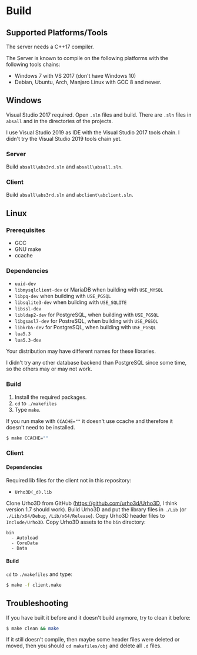 # Build

## Supported Platforms/Tools

The server needs a C++17 compiler.

The Server is  known to compile on the following platforms with the following
tools chains:

* Windows 7 with VS 2017 (don't have Windows 10)
* Debian, Ubuntu, Arch, Manjaro Linux with GCC 8 and newer.

## Windows

Visual Studio 2017 required. Open `.sln` files and build. There are `.sln` files in `absall` and
in the directories of the projects.

I use Visual Studio 2019 as IDE with the Visual Studio 2017 tools chain. I didn't try the Visual
Studio 2019 tools chain yet.

### Server

Build `absall\abs3rd.sln` and `absall\absall.sln`.

### Client

Build `absall\abs3rd.sln` and `abclient\abclient.sln`.

## Linux

### Prerequisites

* GCC
* GNU make
* ccache

### Dependencies

* `uuid-dev`
* `libmysqlclient-dev` or MariaDB when building with `USE_MYSQL`
* `libpq-dev` when building with `USE_PGSQL`
* `libsqlite3-dev` when building with `USE_SQLITE`
* `libssl-dev`
* `libldap2-dev` for PostgreSQL, when building with `USE_PGSQL`
* `libgsasl7-dev` for PostreSQL, when building with `USE_PGSQL`
* `libkrb5-dev` for PostgreSQL, when building with `USE_PGSQL`
* `lua5.3`
* `lua5.3-dev`

Your distribution may have different names for these libraries.

I didn't try any other database backend than PostgreSQL since some time, so the others may or may
not work.

### Build

1. Install the required packages.
2. `cd` to `./makefiles`
3. Type `make`.

If you run make with `CCACHE=""` it doesn't use ccache and therefore it doesn't need to be installed.
~~~sh
$ make CCACHE=""
~~~

### Client

#### Dependencies

Required lib files for the client not in this repository:

* `Urho3D(_d).lib`

Clone Urho3D from GitHub (https://github.com/urho3d/Urho3D, I think version 1.7
should work). Build Urho3D and put the library files in `./Lib` (or `./Lib/x64/Debug`,
`/Lib/x64/Release`). Copy Urho3D header files to `Include/Urho3D`. Copy
Urho3D assets to the `bin` directory:
~~~plain
bin
  - Autoload
  - CoreData
  - Data
~~~

#### Build

`cd` to `./makefiles` and type:
~~~sh
$ make -f client.make
~~~

## Troubleshooting

If you have built it before and it doesn't build anymore, try to clean it before:

~~~sh
$ make clean && make
~~~

If it still doesn't compile, then maybe some header files were deleted or moved,
then you should `cd makefiles/obj` and delete all `.d` files.
